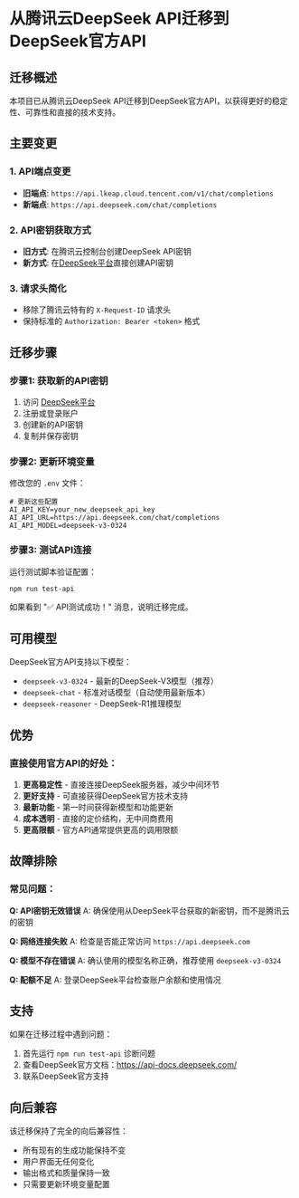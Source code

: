 # 从腾讯云DeepSeek API迁移到DeepSeek官方API

## 迁移概述

本项目已从腾讯云DeepSeek API迁移到DeepSeek官方API，以获得更好的稳定性、可靠性和直接的技术支持。

## 主要变更

### 1. API端点变更
- **旧端点**: `https://api.lkeap.cloud.tencent.com/v1/chat/completions`
- **新端点**: `https://api.deepseek.com/chat/completions`

### 2. API密钥获取方式
- **旧方式**: 在腾讯云控制台创建DeepSeek API密钥
- **新方式**: 在[DeepSeek平台](https://platform.deepseek.com/api_keys)直接创建API密钥

### 3. 请求头简化
- 移除了腾讯云特有的 `X-Request-ID` 请求头
- 保持标准的 `Authorization: Bearer <token>` 格式

## 迁移步骤

### 步骤1: 获取新的API密钥
1. 访问 [DeepSeek平台](https://platform.deepseek.com/api_keys)
2. 注册或登录账户
3. 创建新的API密钥
4. 复制并保存密钥

### 步骤2: 更新环境变量
修改您的 `.env` 文件：

```env
# 更新这些配置
AI_API_KEY=your_new_deepseek_api_key
AI_API_URL=https://api.deepseek.com/chat/completions
AI_API_MODEL=deepseek-v3-0324
```

### 步骤3: 测试API连接
运行测试脚本验证配置：

```bash
npm run test-api
```

如果看到 "✅ API测试成功！" 消息，说明迁移完成。

## 可用模型

DeepSeek官方API支持以下模型：
- `deepseek-v3-0324` - 最新的DeepSeek-V3模型（推荐）
- `deepseek-chat` - 标准对话模型（自动使用最新版本）
- `deepseek-reasoner` - DeepSeek-R1推理模型

## 优势

### 直接使用官方API的好处：
1. **更高稳定性** - 直接连接DeepSeek服务器，减少中间环节
2. **更好支持** - 可直接获得DeepSeek官方技术支持
3. **最新功能** - 第一时间获得新模型和功能更新
4. **成本透明** - 直接的定价结构，无中间商费用
5. **更高限额** - 官方API通常提供更高的调用限额

## 故障排除

### 常见问题：

**Q: API密钥无效错误**
A: 确保使用从DeepSeek平台获取的新密钥，而不是腾讯云的密钥

**Q: 网络连接失败**
A: 检查是否能正常访问 `https://api.deepseek.com`

**Q: 模型不存在错误**
A: 确认使用的模型名称正确，推荐使用 `deepseek-v3-0324`

**Q: 配额不足**
A: 登录DeepSeek平台检查账户余额和使用情况

## 支持

如果在迁移过程中遇到问题：
1. 首先运行 `npm run test-api` 诊断问题
2. 查看DeepSeek官方文档：https://api-docs.deepseek.com/
3. 联系DeepSeek官方支持

## 向后兼容

该迁移保持了完全的向后兼容性：
- 所有现有的生成功能保持不变
- 用户界面无任何变化
- 输出格式和质量保持一致
- 只需要更新环境变量配置 